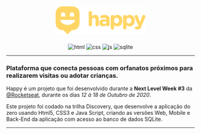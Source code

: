 <!-- VARS -->
[Logo]: https://github.com/Juniorkk/Happy/blob/master/.github/docs/img/logow.png
[js]: https://img.shields.io/badge/JS-Frontend_and_backend-yellow?style=for-the-badge&logo=javascript
[css]: https://img.shields.io/badge/CSS3-Styles-blue?style=for-the-badge&logo=css3
[html]:https://img.shields.io/badge/html5-Web_whith_handlebars-orange?style=for-the-badge&logo=html5
[sqlite]:https://img.shields.io/badge/SQLite-Database-blue?style=for-the-badge&logo=sqlite
<!-- VARS -->


<div align="center">
            
 # ![Logo]
 
 ![html]
 ![css]
 ![js]
 ![sqlite]

 </div>

 ---


### Plataforma que conecta pessoas com orfanatos próximos para realizarem visitas ou adotar crianças.

Happy é um projeto que foi desenvolvido durante a **Next Level Week #3** da [@Rocketseat](https://github.com/Rocketseat), durante os dias _12 à 18 de Outubro de 2020_.

Este projeto foi codado na trilha Discovery, que desenvolve a aplicação do zero usando Html5, CSS3 e Java Script, criando as versões Web, Mobile e Back-End da aplicação com acesso ao banco de dados SQLite.

---
